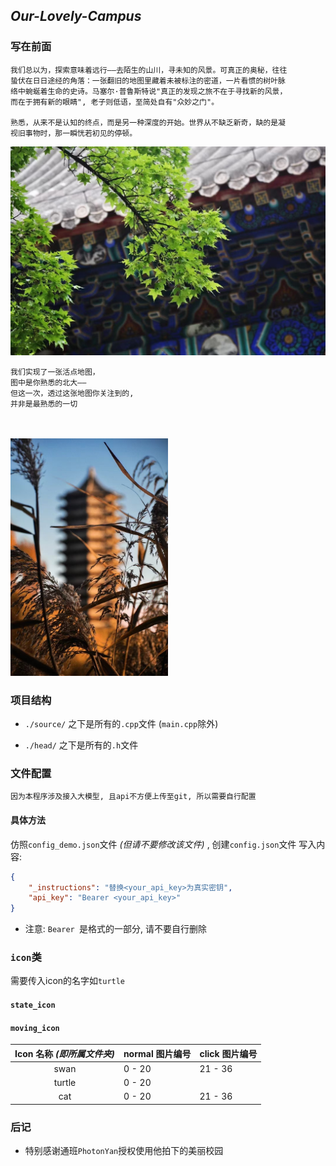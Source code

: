 ## *Our-Lovely-Campus*

### 写在前面
    我们总以为，探索意味着远行——去陌生的山川，寻未知的风景。可真正的奥秘，往往
    蛰伏在日日途经的角落：一张翻旧的地图里藏着未被标注的密道，一片看惯的树叶脉
    络中蜿蜒着生命的史诗。马塞尔·普鲁斯特说"真正的发现之旅不在于寻找新的风景，
    而在于拥有新的眼睛", 老子则低语，至简处自有"众妙之门"。
    
    熟悉，从来不是认知的终点，而是另一种深度的开始。世界从不缺乏新奇，缺的是凝
    视旧事物时，那一瞬恍若初见的停顿。


<img src="readme/2.jpg" alt="图片描述">


<br>

    我们实现了一张活点地图，  
    图中是你熟悉的北大——  
    但这一次，透过这张地图你关注到的,   
    并非是最熟悉的一切  
<br><br>
<img src="readme/1.jpg" alt="图片描述" width="50%">

### 项目结构

- `./source/` 之下是所有的`.cpp`文件 (`main.cpp`除外)

- `./head/` 之下是所有的`.h`文件 

### 文件配置

    因为本程序涉及接入大模型, 且api不方便上传至git, 所以需要自行配置

#### 具体方法

仿照`config_demo.json`文件 *(但请不要修改该文件)* , 创建`config.json`文件
写入内容:
```json
{
    "_instructions": "替换<your_api_key>为真实密钥",
    "api_key": "Bearer <your_api_key>"
}
```
* 注意: `Bearer `是格式的一部分, 请不要自行删除

### `icon`类
需要传入icon的名字如`turtle`
#### `state_icon`

#### `moving_icon`


Icon 名称 *(即所属文件夹)* |    normal 图片编号 |      click 图片编号
:-----------------------:|--------------------|------------------
swan               | 0 - 20             | 21 - 36 
turtle             | 0 - 20             |
cat                | 0 - 20             | 21 - 36 


### 后记

- 特别感谢通班`PhotonYan`授权使用他拍下的美丽校园
